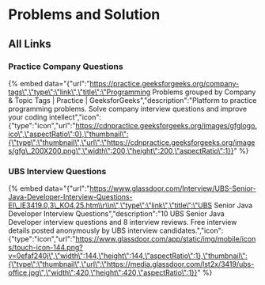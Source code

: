 # Problems and Solution

## All Links

### Practice Company Questions

{% embed data="{\"url\":\"https://practice.geeksforgeeks.org/company-tags\",\"type\":\"link\",\"title\":\"Programming Problems grouped by Company & Topic Tags \| Practice \| GeeksforGeeks\",\"description\":\"Platform to practice programming problems. Solve company interview questions and improve your coding intellect\",\"icon\":{\"type\":\"icon\",\"url\":\"https://cdnpractice.geeksforgeeks.org/images/gfglogo.ico\",\"aspectRatio\":0},\"thumbnail\":{\"type\":\"thumbnail\",\"url\":\"https://cdnpractice.geeksforgeeks.org/images/gfg\_200X200.png\",\"width\":200,\"height\":200,\"aspectRatio\":1}}" %}

### UBS Interview Questions

{% embed data="{\"url\":\"https://www.glassdoor.com/Interview/UBS-Senior-Java-Developer-Interview-Questions-EI\_IE3419.0,3\_KO4,25.htm\\r\\n\",\"type\":\"link\",\"title\":\"UBS Senior Java Developer Interview Questions\",\"description\":\"10 UBS Senior Java Developer interview questions and 8 interview reviews. Free interview details posted anonymously by UBS interview candidates.\",\"icon\":{\"type\":\"icon\",\"url\":\"https://www.glassdoor.com/app/static/img/mobile/icons/touch-icon-144.png?v=0efaf240j\",\"width\":144,\"height\":144,\"aspectRatio\":1},\"thumbnail\":{\"type\":\"thumbnail\",\"url\":\"https://media.glassdoor.com/lst2x/3419/ubs-office.jpg\",\"width\":420,\"height\":420,\"aspectRatio\":1}}" %}



